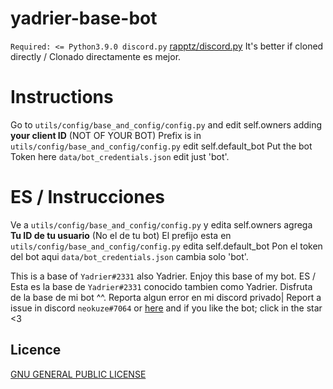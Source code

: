 # yadrier-base-bot
`Required: <= Python3.9.0
 discord.py` [rapptz/discord.py](https://github.com/Rapptz/discord.py)
 It's better if cloned directly / Clonado directamente es mejor.

# Instructions
 Go to `utils/config/base_and_config/config.py` and edit self.owners adding **your client ID** (NOT OF YOUR BOT)
 Prefix is in `utils/config/base_and_config/config.py` edit self.default_bot
  Put the bot Token here `data/bot_credentials.json` edit just 'bot'.
 
# ES / Instrucciones
 Ve a `utils/config/base_and_config/config.py` y edita self.owners agrega **Tu ID de tu usuario** (No el de tu bot)
 El prefijo esta en `utils/config/base_and_config/config.py` edita self.default_bot
  Pon el token del bot aqui `data/bot_credentials.json` cambia solo 'bot'. 
 
This is a base of `Yadrier#2331` also Yadrier. Enjoy this base of my bot.
ES / Esta es la base de `Yadrier#2331` conocido tambien como Yadrier. Disfruta de la base de mi bot ^^.
 Reporta algun error en mi discord privado| Report a issue in discord `neokuze#7064` or [here](https://discord.gg/e7S48Sz) and if you like the bot; click in the star <3
 
## Licence
 [GNU GENERAL PUBLIC LICENSE](https://raw.githubusercontent.com/neokuze/yadrier-base-bot/main/LICENSE)

